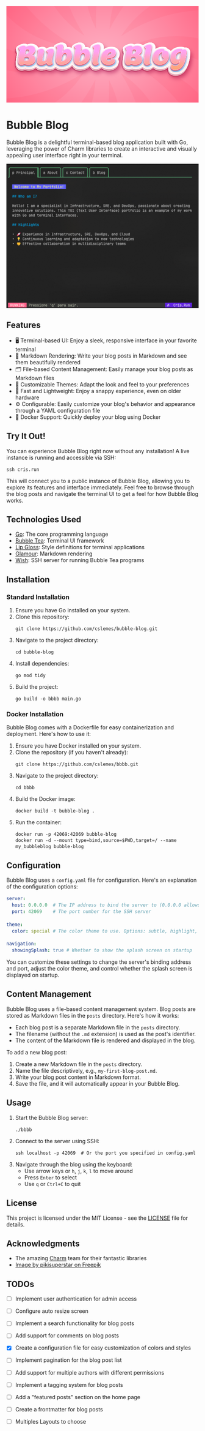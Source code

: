 
![](/images/bubble-blog.png)



# Bubble Blog

Bubble Blog is a delightful terminal-based blog application built with Go, leveraging the power of Charm libraries to create an interactive and visually appealing user interface right in your terminal.

![](/images/homescreen.png)

## Features

- 🖥️ Terminal-based UI: Enjoy a sleek, responsive interface in your favorite terminal
- 📑 Markdown Rendering: Write your blog posts in Markdown and see them beautifully rendered
- 🗂️ File-based Content Management: Easily manage your blog posts as Markdown files
- 🎨 Customizable Themes: Adapt the look and feel to your preferences
- 🚀 Fast and Lightweight: Enjoy a snappy experience, even on older hardware
- ⚙️ Configurable: Easily customize your blog's behavior and appearance through a YAML configuration file
- 🐳 Docker Support: Quickly deploy your blog using Docker

## Try It Out!

You can experience Bubble Blog right now without any installation! A live instance is running and accessible via SSH:

```
ssh cris.run
```

This will connect you to a public instance of Bubble Blog, allowing you to explore its features and interface immediately. Feel free to browse through the blog posts and navigate the terminal UI to get a feel for how Bubble Blog works.

## Technologies Used

- [Go](https://golang.org/): The core programming language
- [Bubble Tea](https://github.com/charmbracelet/bubbletea): Terminal UI framework
- [Lip Gloss](https://github.com/charmbracelet/lipgloss): Style definitions for terminal applications
- [Glamour](https://github.com/charmbracelet/glamour): Markdown rendering
- [Wish](https://github.com/charmbracelet/wish): SSH server for running Bubble Tea programs

## Installation

### Standard Installation

1. Ensure you have Go installed on your system.
2. Clone this repository:
   ```
   git clone https://github.com/cslemes/bubble-blog.git
   ```
3. Navigate to the project directory:
   ```
   cd bubble-blog
   ```
4. Install dependencies:
   ```
   go mod tidy
   ```
5. Build the project:
   ```
   go build -o bbbb main.go
   ```

### Docker Installation

Bubble Blog comes with a Dockerfile for easy containerization and deployment. Here's how to use it:

1. Ensure you have Docker installed on your system.
2. Clone the repository (if you haven't already):
   ```
   git clone https://github.com/cslemes/bbbb.git
   ```
3. Navigate to the project directory:
   ```
   cd bbbb
   ```
4. Build the Docker image:
   ```
   docker build -t bubble-blog .
   ```
5. Run the container:
   ```
   docker run -p 42069:42069 bubble-blog
   docker run -d --mount type=bind,source=$PWD,target=/ --name my_bubbleblog bubble-blog
   ```

## Configuration

Bubble Blog uses a `config.yaml` file for configuration. Here's an explanation of the configuration options:

```yaml
server:
  host: 0.0.0.0  # The IP address to bind the server to (0.0.0.0 allows connections from any IP)
  port: 42069    # The port number for the SSH server

theme:
  color: special # The color theme to use. Options: subtle, highlight, special

navigation:
  showingSplash: true # Whether to show the splash screen on startup
```

You can customize these settings to change the server's binding address and port, adjust the color theme, and control whether the splash screen is displayed on startup.

## Content Management

Bubble Blog uses a file-based content management system. Blog posts are stored as Markdown files in the `posts` directory. Here's how it works:

- Each blog post is a separate Markdown file in the `posts` directory.
- The filename (without the `.md` extension) is used as the post's identifier.
- The content of the Markdown file is rendered and displayed in the blog.

To add a new blog post:

1. Create a new Markdown file in the `posts` directory.
2. Name the file descriptively, e.g., `my-first-blog-post.md`.
3. Write your blog post content in Markdown format.
4. Save the file, and it will automatically appear in your Bubble Blog.

## Usage

1. Start the Bubble Blog server:
   ```
   ./bbbb
   ```
2. Connect to the server using SSH:
   ```
   ssh localhost -p 42069  # Or the port you specified in config.yaml
   ```
3. Navigate through the blog using the keyboard:
   - Use arrow keys or `h`, `j`, `k`, `l` to move around
   - Press `Enter` to select
   - Use `q` or `Ctrl+C` to quit

## License

This project is licensed under the MIT License - see the [LICENSE](LICENSE) file for details.

## Acknowledgments

- The amazing [Charm](https://charm.sh/) team for their fantastic libraries
- <a href="https://www.freepik.com/free-vector/gradient-candy-pastel-color-text-effect_49681775.htm">Image by pikisuperstar on Freepik</a>


## TODOs

- [ ] Implement user authentication for admin access
- [ ] Configure auto resize screen
- [ ] Implement a search functionality for blog posts
- [ ] Add support for comments on blog posts
- [x] Create a configuration file for easy customization of colors and styles
- [ ] Implement pagination for the blog post list
- [ ] Add support for multiple authors with different permissions
- [ ] Implement a tagging system for blog posts
- [ ] Add a "featured posts" section on the home page
- [ ] Create a frontmatter for blog posts
- [ ] Multiples Layouts to choose


